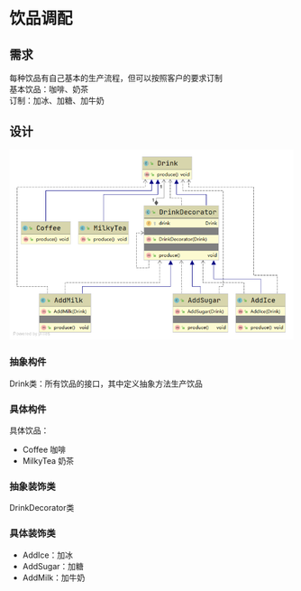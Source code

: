 # 饮品调配

## 需求
每种饮品有自己基本的生产流程，但可以按照客户的要求订制  
基本饮品：咖啡、奶茶  
订制：加冰、加糖、加牛奶  

## 设计

![uml][uml]

### 抽象构件
Drink类：所有饮品的接口，其中定义抽象方法生产饮品

### 具体构件
具体饮品：
- Coffee 咖啡
- MilkyTea 奶茶

### 抽象装饰类
DrinkDecorator类

###  具体装饰类
- AddIce：加冰
- AddSugar：加糖
- AddMilk：加牛奶



[uml]: https://github.com/fengbaoheng/design-pattern/blob/master/decorator/src/main/java/drink/uml.png